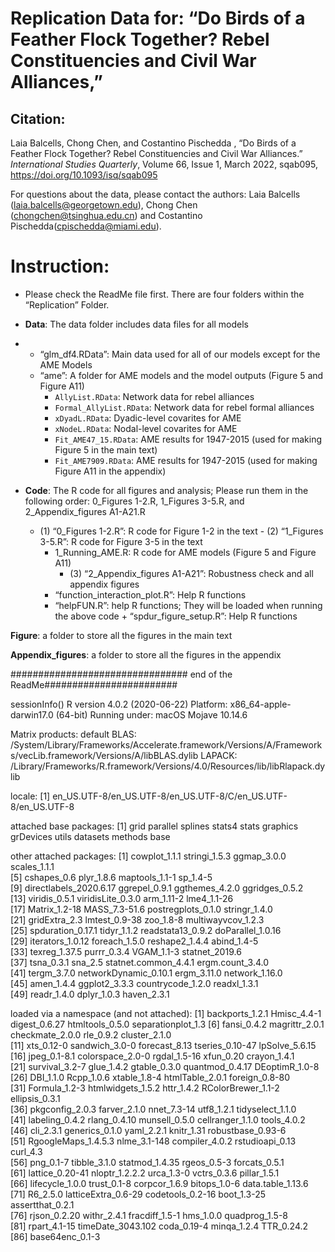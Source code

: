 # Replication Data for: “Do Birds of a Feather Flock Together? Rebel Constituencies and Civil War Alliances,” 


## Citation: 

Laia Balcells, Chong Chen, and Costantino Pischedda , “Do Birds of a Feather Flock Together? Rebel Constituencies and Civil War Alliances.” *International Studies Quarterly*, Volume 66, Issue 1, March 2022, sqab095, https://doi.org/10.1093/isq/sqab095


For questions about the data, please contact the authors: Laia Balcells (laia.balcells@georgetown.edu), Chong Chen (chongchen@tsinghua.edu.cn) and Costantino Pischedda(cpischedda@miami.edu).


# Instruction: 

- Please check the ReadMe file first. There are four folders within the “Replication” Folder.



- **Data**:  The data folder includes data files for all models
- 
   + “glm_df4.RData”:  Main data used for all of our models except for the AME Models
   + “ame”: A folder for AME models and the model outputs (Figure 5 and Figure A11)
		+ ``AllyList.RData``: Network data  for rebel alliances 
		+ ``Formal_AllyList.RData``: Network data  for rebel formal alliances 
		+ ``xDyadL.RData``: Dyadic-level covarites for AME
		+ ``xNodeL.RData``: Nodal-level  covarites for AME
		+ ``Fit_AME47_15.RData``: AME results for 1947-2015 (used for making Figure 5 in the main text)
		+ ``Fit_AME7909.RData``: AME results for 1947-2015 (used for making Figure A11 in the appendix)


- **Code**: The R code for all figures and analysis; Please run them in the following order: 
	0_Figures 1-2.R, 1_Figures 3-5.R, and 2_Appendix_figures A1-A21.R

	- (1) “0_Figures 1-2.R”: R code for Figure 1-2 in the text
           - (2) “1_Figures 3-5.R”: R code for Figure 3-5 in the text
		+ 1_Running_AME.R: R code for AME models (Figure 5 and Figure A11)
           - (3) “2_Appendix_figures A1-A21”: Robustness check and all appendix figures
		+ “function_interaction_plot.R”:  Help R  functions
		+ “helpFUN.R”: help R functions; They will be loaded when running the above code
                      + “spdur_figure_setup.R”: Help R  functions

**Figure**:  a folder to store all the figures in the main text

**Appendix_figures**: a folder to store all the figures in the appendix

################################ end of the ReadMe########################


sessionInfo()
R version 4.0.2 (2020-06-22)
Platform: x86_64-apple-darwin17.0 (64-bit)
Running under: macOS Mojave 10.14.6

Matrix products: default
BLAS:   /System/Library/Frameworks/Accelerate.framework/Versions/A/Frameworks/vecLib.framework/Versions/A/libBLAS.dylib
LAPACK: /Library/Frameworks/R.framework/Versions/4.0/Resources/lib/libRlapack.dylib

locale:
[1] en_US.UTF-8/en_US.UTF-8/en_US.UTF-8/C/en_US.UTF-8/en_US.UTF-8

attached base packages:
 [1] grid      parallel  splines   stats4    stats     graphics  grDevices utils     datasets  methods   base     

other attached packages:
 [1] cowplot_1.1.1          stringi_1.5.3          ggmap_3.0.0            scales_1.1.1          
 [5] cshapes_0.6            plyr_1.8.6             maptools_1.1-1         sp_1.4-5              
 [9] directlabels_2020.6.17 ggrepel_0.9.1          ggthemes_4.2.0         ggridges_0.5.2        
[13] viridis_0.5.1          viridisLite_0.3.0      arm_1.11-2             lme4_1.1-26           
[17] Matrix_1.2-18          MASS_7.3-51.6          postregplots_0.1.0     stringr_1.4.0         
[21] gridExtra_2.3          lmtest_0.9-38          zoo_1.8-8              multiwayvcov_1.2.3    
[25] spduration_0.17.1      tidyr_1.1.2            readstata13_0.9.2      doParallel_1.0.16     
[29] iterators_1.0.12       foreach_1.5.0          reshape2_1.4.4         abind_1.4-5           
[33] texreg_1.37.5          purrr_0.3.4            VGAM_1.1-3             statnet_2019.6        
[37] tsna_0.3.1             sna_2.5                statnet.common_4.4.1   ergm.count_3.4.0      
[41] tergm_3.7.0            networkDynamic_0.10.1  ergm_3.11.0            network_1.16.0        
[45] amen_1.4.4             ggplot2_3.3.3          countrycode_1.2.0      readxl_1.3.1          
[49] readr_1.4.0            dplyr_1.0.3            haven_2.3.1           

loaded via a namespace (and not attached):
 [1] backports_1.2.1     Hmisc_4.4-1         digest_0.6.27       htmltools_0.5.0     separationplot_1.3 
 [6] fansi_0.4.2         magrittr_2.0.1      checkmate_2.0.0     rle_0.9.2           cluster_2.1.0      
[11] xts_0.12-0          sandwich_3.0-0      forecast_8.13       tseries_0.10-47     lpSolve_5.6.15     
[16] jpeg_0.1-8.1        colorspace_2.0-0    rgdal_1.5-16        xfun_0.20           crayon_1.4.1       
[21] survival_3.2-7      glue_1.4.2          gtable_0.3.0        quantmod_0.4.17     DEoptimR_1.0-8     
[26] DBI_1.1.0           Rcpp_1.0.6          xtable_1.8-4        htmlTable_2.0.1     foreign_0.8-80     
[31] Formula_1.2-3       htmlwidgets_1.5.2   httr_1.4.2          RColorBrewer_1.1-2  ellipsis_0.3.1     
[36] pkgconfig_2.0.3     farver_2.1.0        nnet_7.3-14         utf8_1.2.1          tidyselect_1.1.0   
[41] labeling_0.4.2      rlang_0.4.10        munsell_0.5.0       cellranger_1.1.0    tools_4.0.2        
[46] cli_2.3.1           generics_0.1.0      yaml_2.2.1          knitr_1.31          robustbase_0.93-6  
[51] RgoogleMaps_1.4.5.3 nlme_3.1-148        compiler_4.0.2      rstudioapi_0.13     curl_4.3           
[56] png_0.1-7           tibble_3.1.0        statmod_1.4.35      rgeos_0.5-3         forcats_0.5.1      
[61] lattice_0.20-41     nloptr_1.2.2.2      urca_1.3-0          vctrs_0.3.6         pillar_1.5.1       
[66] lifecycle_1.0.0     trust_0.1-8         corpcor_1.6.9       bitops_1.0-6        data.table_1.13.6  
[71] R6_2.5.0            latticeExtra_0.6-29 codetools_0.2-16    boot_1.3-25         assertthat_0.2.1   
[76] rjson_0.2.20        withr_2.4.1         fracdiff_1.5-1      hms_1.0.0           quadprog_1.5-8     
[81] rpart_4.1-15        timeDate_3043.102   coda_0.19-4         minqa_1.2.4         TTR_0.24.2         
[86] base64enc_0.1-3 
